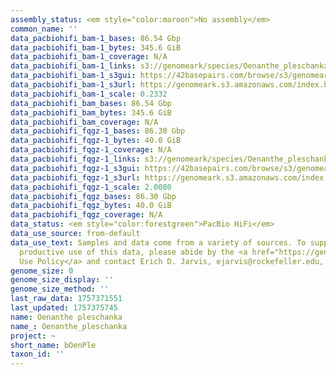 ```yaml
---
assembly_status: <em style="color:maroon">No assembly</em>
common_name: ''
data_pacbiohifi_bam-1_bases: 86.54 Gbp
data_pacbiohifi_bam-1_bytes: 345.6 GiB
data_pacbiohifi_bam-1_coverage: N/A
data_pacbiohifi_bam-1_links: s3://genomeark/species/Oenanthe_pleschanka/bOenPle1/genomic_data/pacbio_hifi/<br>
data_pacbiohifi_bam-1_s3gui: https://42basepairs.com/browse/s3/genomeark/species/Oenanthe_pleschanka/bOenPle1/genomic_data/pacbio_hifi/
data_pacbiohifi_bam-1_s3url: https://genomeark.s3.amazonaws.com/index.html?prefix=species/Oenanthe_pleschanka/bOenPle1/genomic_data/pacbio_hifi/
data_pacbiohifi_bam-1_scale: 0.2332
data_pacbiohifi_bam_bases: 86.54 Gbp
data_pacbiohifi_bam_bytes: 345.6 GiB
data_pacbiohifi_bam_coverage: N/A
data_pacbiohifi_fqgz-1_bases: 86.30 Gbp
data_pacbiohifi_fqgz-1_bytes: 40.0 GiB
data_pacbiohifi_fqgz-1_coverage: N/A
data_pacbiohifi_fqgz-1_links: s3://genomeark/species/Oenanthe_pleschanka/bOenPle1/genomic_data/pacbio_hifi/<br>
data_pacbiohifi_fqgz-1_s3gui: https://42basepairs.com/browse/s3/genomeark/species/Oenanthe_pleschanka/bOenPle1/genomic_data/pacbio_hifi/
data_pacbiohifi_fqgz-1_s3url: https://genomeark.s3.amazonaws.com/index.html?prefix=species/Oenanthe_pleschanka/bOenPle1/genomic_data/pacbio_hifi/
data_pacbiohifi_fqgz-1_scale: 2.0080
data_pacbiohifi_fqgz_bases: 86.30 Gbp
data_pacbiohifi_fqgz_bytes: 40.0 GiB
data_pacbiohifi_fqgz_coverage: N/A
data_status: <em style="color:forestgreen">PacBio HiFi</em>
data_use_source: from-default
data_use_text: Samples and data come from a variety of sources. To support fair and
  productive use of this data, please abide by the <a href="https://genome10k.soe.ucsc.edu/data-use-policies/">Data
  Use Policy</a> and contact Erich D. Jarvis, ejarvis@rockefeller.edu, with any questions.
genome_size: 0
genome_size_display: ''
genome_size_method: ''
last_raw_data: 1757371551
last_updated: 1757375745
name: Oenanthe pleschanka
name_: Oenanthe_pleschanka
project: ~
short_name: bOenPle
taxon_id: ''
---
```

